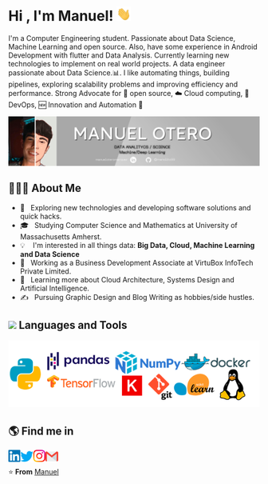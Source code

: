 

# Hi , I'm Manuel! <img src="https://raw.githubusercontent.com/manolito99/manolito99/master/img_gif/Hi.gif" width="29px"> 

I'm a Computer Engineering student. Passionate about Data Science, Machine Learning and open source. Also, have some experience in Android Development with flutter and Data Analysis. Currently learning new technologies to implement on real world projects.
A data engineer passionate about Data Science.:bar_chart:. I like automating things, building pipelines, exploring scalability problems and improving efficiency and performance. Strong Advocate for 📜 open source, :cloud: Cloud computing, 🚀 DevOps, :new: Innovation and Automation :robot: 

<img src="https://raw.githubusercontent.com/manolito99/manolito99/master/banner.png"> 
<!---
la foto de monica es de 1581x511
-->
<h2>👨🏻‍💻 About Me </h2>

- 🤔 &nbsp; Exploring new technologies and developing software solutions and quick hacks.
- 🎓 &nbsp; Studying Computer Science and Mathematics at University of Massachusetts Amherst.
- 💡 &nbsp;&nbsp; I'm interested in all things data: **Big Data, Cloud, Machine Learning and Data Science**
- 💼 &nbsp; Working as a Business Development Associate at VirtuBox InfoTech Private Limited.
- 🌱 &nbsp; Learning more about Cloud Architecture, Systems Design and Artificial Intelligence.
- ✍️ &nbsp; Pursuing Graphic Design and Blog Writing as hobbies/side hustles.

<h2> <img src="https://media.giphy.com/media/WUlplcMpOCEmTGBtBW/giphy.gif" width="30"> Languages and Tools </h2> 

<img src="https://raw.githubusercontent.com/manolito99/manolito99/master/img_gif/logos.png">

<h2>🌎 Find me in </h2>

  <a href="https://www.linkedin.com/in/manueloteromarquez">
    <img align="left" alt="Manuel Otero | Linkedin" width="24px" src="https://raw.githubusercontent.com/manolito99/manolito99/master/img_gif/Linkedin.svg" />
  </a>
  <a href="https://twitter.com/TheDudeThatCode">
    <img align="left" alt="Manuel Otero| Twitter" width="26px" src="https://raw.githubusercontent.com/manolito99/manolito99/master/img_gif/Twitter.svg" />
  </a>
  <a href="https://www.instagram.com/_nolo_99">
    <img align="left" alt="Manuel Otero | Instagram" width="24px" src="https://raw.githubusercontent.com/manolito99/manolito99/master/img_gif/Instagram.svg" />
  </a>
  <a href="nolomanolo990@gmail.com">
    <img align="left" alt="Manuel Otero | Gmail" width="26px" src="https://raw.githubusercontent.com/manolito99/manolito99/master/img_gif/Gmail.svg" />
  </a>
 
<br><br>
⭐️ **From** [Manuel](https://github.com/manolito99)
